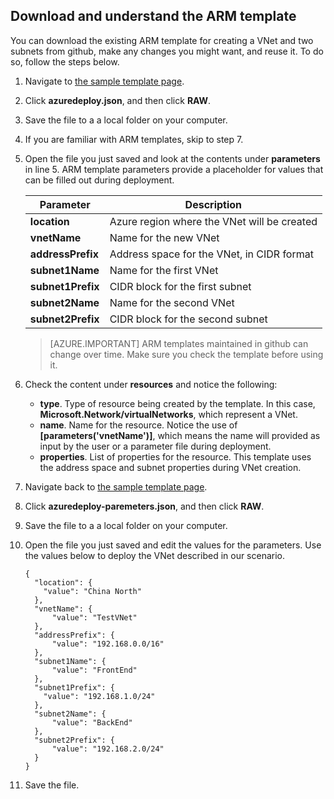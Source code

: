 <!-- not suitable for Mooncake -->

## Download and understand the ARM template

You can download the existing ARM template for creating a VNet and two subnets from github, make any changes you might want, and reuse it. To do so, follow the steps below.

1. Navigate to [the sample template page](https://github.com/Azure/azure-quickstart-templates/tree/master/101-vnet-two-subnets).
2. Click **azuredeploy.json**, and then click **RAW**.
3. Save the file to a a local folder on your computer.
4. If you are familiar with ARM templates, skip to step 7.
5. Open the file you just saved and look at the contents under **parameters** in line 5. ARM template parameters provide a placeholder for values that can be filled out during deployment.

	| Parameter | Description |
	|---|---|
	| **location** | Azure region where the VNet will be created |
	| **vnetName** | Name for the new VNet |
	| **addressPrefix** | Address space for the VNet, in CIDR format |
	| **subnet1Name** | Name for the first VNet |
	| **subnet1Prefix** | CIDR block for the first subnet |
	| **subnet2Name** | Name for the second VNet |
	| **subnet2Prefix** | CIDR block for the second subnet |

	>[AZURE.IMPORTANT] ARM templates maintained in github can change over time. Make sure you check the template before using it.
	
6. Check the content under **resources** and notice the following:

	- **type**. Type of resource being created by the template. In this case, **Microsoft.Network/virtualNetworks**, which represent a VNet.
	- **name**. Name for the resource. Notice the use of **[parameters('vnetName')]**, which means the name will provided as input by the user or a parameter file during deployment.
	- **properties**. List of properties for the resource. This template uses the address space and subnet properties during VNet creation.

7. Navigate back to [the sample template page](https://github.com/Azure/azure-quickstart-templates/tree/master/101-vnet-two-subnets).
8. Click **azuredeploy-paremeters.json**, and then click **RAW**.
9. Save the file to a a local folder on your computer.
10. Open the file you just saved and edit the values for the parameters. Use the values below to deploy the VNet described in our scenario.

		{
		  "location": {
		    "value": "China North"
		  },
		  "vnetName": {
		      "value": "TestVNet"
		  },
		  "addressPrefix": {
		      "value": "192.168.0.0/16"
		  },
		  "subnet1Name": {
		      "value": "FrontEnd"
		  },
		  "subnet1Prefix": {
		    "value": "192.168.1.0/24"
		  },
		  "subnet2Name": {
		      "value": "BackEnd"
		  },
		  "subnet2Prefix": {
		      "value": "192.168.2.0/24"
		  }
		}

11. Save the file.
